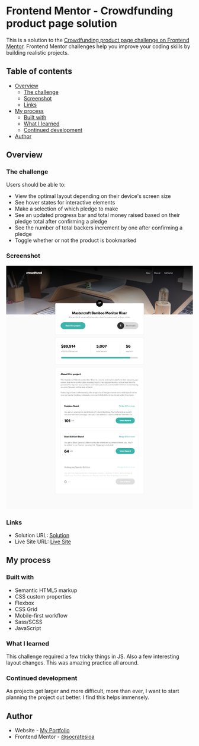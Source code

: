 # Frontend Mentor - Crowdfunding product page solution

This is a solution to the [Crowdfunding product page challenge on Frontend Mentor](https://www.frontendmentor.io/challenges/crowdfunding-product-page-7uvcZe7ZR). Frontend Mentor challenges help you improve your coding skills by building realistic projects.

## Table of contents

- [Overview](#overview)
  - [The challenge](#the-challenge)
  - [Screenshot](#screenshot)
  - [Links](#links)
- [My process](#my-process)
  - [Built with](#built-with)
  - [What I learned](#what-i-learned)
  - [Continued development](#continued-development)
- [Author](#author)

## Overview

### The challenge

Users should be able to:

- View the optimal layout depending on their device's screen size
- See hover states for interactive elements
- Make a selection of which pledge to make
- See an updated progress bar and total money raised based on their pledge total after confirming a pledge
- See the number of total backers increment by one after confirming a pledge
- Toggle whether or not the product is bookmarked

### Screenshot

![](./screenshot.png)

### Links

- Solution URL: [Solution](https://github.com/socratesioa/crowdfunding-product-page)
- Live Site URL: [Live Site](https://socratesioa.github.io/crowdfunding-product-page)

## My process

### Built with

- Semantic HTML5 markup
- CSS custom properties
- Flexbox
- CSS Grid
- Mobile-first workflow
- Sass/SCSS
- JavaScript

### What I learned

This challenge required a few tricky things in JS. Also a few interesting layout changes. This was amazing practice all around.

### Continued development

As projects get larger and more difficult, more than ever, I want to start planning the project out better. I find this helps immensely.

## Author

- Website - [My Portfolio](https://portfolio.thisissocrates.com/)
- Frontend Mentor - [@socratesioa](https://www.frontendmentor.io/profile/socratesioa)
